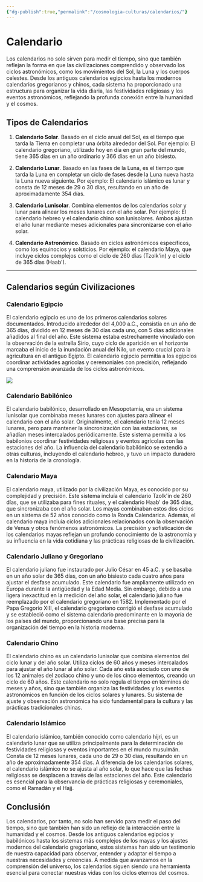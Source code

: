 ```yaml
---
{"dg-publish":true,"permalink":"/cosmologia-culturas/calendarios/"}
---
```



# Calendario

Los calendarios no solo sirven para medir el tiempo, sino que también reflejan la forma en que las civilizaciones comprendido y observado los ciclos astronómicos, como los movimientos del Sol, la Luna y los cuerpos celestes. Desde los antiguos calendarios egipcios hasta los modernos calendarios gregorianos y chinos, cada sistema ha proporcionado una estructura para organizar la vida diaria, las festividades religiosas y los eventos astronómicos, reflejando la profunda conexión entre la humanidad y el cosmos.

## **Tipos de Calendarios**

1. **Calendario Solar**. Basado en el ciclo anual del Sol, es el tiempo que tarda la Tierra en completar una órbita alrededor del Sol. Por ejemplo: El calendario gregoriano, utilizado hoy en día en gran parte del mundo, tiene 365 días en un año ordinario y 366 días en un año bisiesto.

2. **Calendario Lunar**. Basado en las fases de la Luna, es el tiempo que tarda la Luna en completar un ciclo de fases desde la Luna nueva hasta la Luna nueva siguiente. Por ejemplo: El calendario islámico es lunar y consta de 12 meses de 29 o 30 días, resultando en un año de aproximadamente 354 días.

3. **Calendario Lunisolar**. Combina elementos de los calendarios solar y lunar para alinear los meses lunares con el año solar. Por ejemplo: El calendario hebreo y el calendario chino son lunisolares. Ambos ajustan el año lunar mediante meses adicionales para sincronizarse con el año solar.

4. **Calendario Astronómico**. Basado en ciclos astronómicos específicos, como los equinocios y solsticios. Por ejemplo: el calendario Maya, que incluye ciclos complejos como el ciclo de 260 días (Tzolk'in) y el ciclo de 365 días (Haab').

---

## **Calendarios según Civilizaciones**

### **Calendario Egipcio**

El calendario egipcio es uno de los primeros calendarios solares documentados. Introducido alrededor del 4,000 a.C., consistía en un año de 365 días, dividido en 12 meses de 30 días cada uno, con 5 días adicionales añadidos al final del año. Este sistema estaba estrechamente vinculado con la observación de la estrella Sirio, cuyo ciclo de aparición en el horizonte marcaba el inicio de la inundación anual del Nilo, un evento crucial para la agricultura en el antiguo Egipto. El calendario egipcio permitía a los egipcios coordinar actividades agrícolas y ceremoniales con precisión, reflejando una comprensión avanzada de los ciclos astronómicos.

![](https://i.imgur.com/gBCGwZD.jpeg)

### **Calendario Babilónico**

El calendario babilónico, desarrollado en Mesopotamia, era un sistema lunisolar que combinaba meses lunares con ajustes para alinear el calendario con el año solar. Originalmente, el calendario tenía 12 meses lunares, pero para mantener la sincronización con las estaciones, se añadían meses intercalados periódicamente. Este sistema permitía a los babilonios coordinar festividades religiosas y eventos agrícolas con las estaciones del año. La influencia del calendario babilónico se extendió a otras culturas, incluyendo el calendario hebreo, y tuvo un impacto duradero en la historia de la cronología.

### **Calendario Maya**

El calendario maya, utilizado por la civilización Maya, es conocido por su complejidad y precisión. Este sistema incluía el calendario Tzolk'in de 260 días, que se utilizaba para fines rituales, y el calendario Haab' de 365 días, que sincronizaba con el año solar. Los mayas combinaban estos dos ciclos en un sistema de 52 años conocido como la Ronda Calendarica. Además, el calendario maya incluía ciclos adicionales relacionados con la observación de Venus y otros fenómenos astronómicos. La precisión y sofisticación de los calendarios mayas reflejan un profundo conocimiento de la astronomía y su influencia en la vida cotidiana y las prácticas religiosas de la civilización.

### **Calendario Juliano y Gregoriano**

El calendario juliano fue instaurado por Julio César en 45 a.C. y se basaba en un año solar de 365 días, con un año bisiesto cada cuatro años para ajustar el desfase acumulado. Este calendario fue ampliamente utilizado en Europa durante la antigüedad y la Edad Media. Sin embargo, debido a una ligera inexactitud en la medición del año solar, el calendario juliano fue reemplazado por el calendario gregoriano en 1582. Implementado por el Papa Gregorio XIII, el calendario gregoriano corrigió el desfase acumulado y se estableció como el sistema calendario predominante en la mayoría de los países del mundo, proporcionando una base precisa para la organización del tiempo en la historia moderna.

### **Calendario Chino**

El calendario chino es un calendario lunisolar que combina elementos del ciclo lunar y del año solar. Utiliza ciclos de 60 años y meses intercalados para ajustar el año lunar al año solar. Cada año está asociado con uno de los 12 animales del zodiaco chino y uno de los cinco elementos, creando un ciclo de 60 años. Este calendario no solo regula el tiempo en términos de meses y años, sino que también organiza las festividades y los eventos astronómicos en función de los ciclos solares y lunares. Su sistema de ajuste y observación astronómica ha sido fundamental para la cultura y las prácticas tradicionales chinas.

### **Calendario Islámico**

El calendario islámico, también conocido como calendario hijri, es un calendario lunar que se utiliza principalmente para la determinación de festividades religiosas y eventos importantes en el mundo musulmán. Consta de 12 meses lunares, cada uno de 29 o 30 días, resultando en un año de aproximadamente 354 días. A diferencia de los calendarios solares, el calendario islámico no se ajusta al año solar, lo que hace que las fechas religiosas se desplacen a través de las estaciones del año. Este calendario es esencial para la observancia de prácticas religiosas y ceremoniales, como el Ramadán y el Hajj.

## Conclusión

Los calendarios, por tanto, no solo han servido para medir el paso del tiempo, sino que también han sido un reflejo de la interacción entre la humanidad y el cosmos. Desde los antiguos calendarios egipcios y babilónicos hasta los sistemas más complejos de los mayas y los ajustes modernos del calendario gregoriano, estos sistemas han sido un testimonio de nuestra capacidad para observar, entender y adaptar el tiempo a nuestras necesidades y creencias. A medida que avanzamos en la comprensión del universo, los calendarios siguen siendo una herramienta esencial para conectar nuestras vidas con los ciclos eternos del cosmos.
